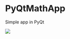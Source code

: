 # PyQtMathApp
Simple app in PyQt


![](https://github.com/hrosicka/PyQtMathApp/blob/master/doc/MainWindow.PNG)

